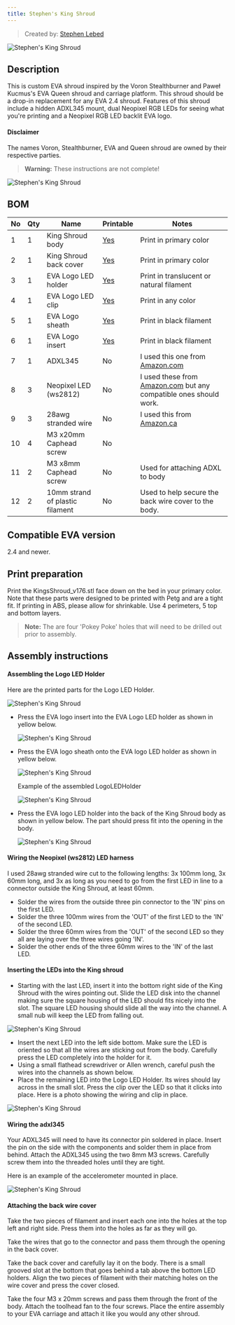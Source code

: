 ```yaml
---
title: Stephen's King Shroud
---
```


> Created by: [Stephen Lebed](https://github.com/slebed)

![Stephen's King Shroud](assets/photo_KS.jpg)

## Description
This is custom EVA shroud inspired by the Voron Stealthburner and Paweł Kucmus's EVA Queen shroud and carriage platform. This shroud should be a drop-in replacement for any EVA 2.4 shroud. Features of this shroud include a hidden ADXL345 mount, dual Neopixel RGB LEDs for seeing what you're printing and a Neopixel RGB LED backlit EVA logo.

#### Disclaimer
The names Voron, Stealthburner, EVA and Queen shroud are owned by their respective parties.

> **Warning:** These instructions are not complete!


![Stephen's King Shroud](assets/kingshroud_177_cad_sm.jpg)


## BOM

| No | Qty | Name                                           | Printable | Notes|
| -- | --- | ---------------------------------------------- | --------- |----------------------|
| 1  | 1   | King Shroud body                               | [Yes](stl/KingsShroud_v176_body.stl) |Print in primary color|
| 2  | 1   | King Shroud back cover                         | [Yes](stl/KingShroud_v176_back.stl)|Print in primary color|
| 3  | 1   | EVA Logo LED holder                            |  [Yes](stl/KingsShroud_v174-LogoLEDHolderLogoLEDHolderLEDHolder.stl)|Print in translucent or natural filament|
| 4  | 1   | EVA Logo LED clip                              |  [Yes](stl/KingsShroud_v174-LogoLEDHolderLogoLEDHolderLEDclip.stl)|Print in any color|
| 5  | 1   | EVA Logo sheath                                |  [Yes](stl/KingsShroud_v166-LogoLEDHolderLogoLEDHolderSheath.stl)|Print in black filament|
| 6  | 1   | EVA Logo insert                                |  [Yes](stl/KingsShroud_v167-LogoLEDHolderLogoLEDHolderInsert.stl)|Print in black filament|
| 7  | 1   | ADXL345                                        | No  |I used this one from [Amazon.com](https://www.amazon.com/dp/B08HLP1MPY/ref=cm_sw_em_r_mt_dp_ZATE89GFDS2K0VEVVJN0?_encoding=UTF8&psc=1)|
| 8  | 3   |Neopixel LED (ws2812)|No|I used these from [Amazon.com](https://www.amazon.com/dp/B00P2GQUYC/ref=cm_sw_em_r_mt_dp_PMNZGTJADRJEV3NSN1C2?_encoding=UTF8&psc=1) but any compatible ones should work.|
| 9  | 3   | 28awg stranded wire                                   |No   |I used this from [Amazon.ca](https://www.amazon.ca/dp/B07THYKBBK/ref=cm_sw_em_r_mt_dp_ZGJWJ1PHSKGGRQ51FVXV?_encoding=UTF8&psc=1)  |
| 10 | 4   | M3 x20mm Caphead screw                    	    | No  ||
| 11 | 2   | M3 x8mm Caphead screw                        	| No  |Used for attaching ADXL to body
| 12 | 2   |10mm strand of plastic filament                       | No  | Used to help secure the back wire cover to the body.|

## Compatible EVA version

2.4 and newer.

## Print preparation

Print the KingsShroud_v176.stl face down on the bed in your primary color.  Note that these parts were designed to be printed with Petg and are a tight fit.  If printing in ABS, please allow for shrinkable.  Use 4 perimeters, 5 top and bottom layers.

> **Note:** The are four 'Pokey Poke' holes that will need to be drilled out prior to assembly.

## Assembly instructions

#### Assembling the Logo LED Holder

Here are the printed parts for the Logo LED Holder.

![Stephen's King Shroud](assets/photo_LogoParts.jpg)

 - Press the EVA logo insert into the EVA Logo LED holder as shown in yellow below.

    ![Stephen's King Shroud](assets/InsertEVAlogo.jpg)

 - Press the EVA logo sheath onto the EVA logo LED holder as shown in yellow below.

    ![Stephen's King Shroud](assets/SheathAttached.jpg)

    Example of the assembled LogoLEDHolder

     ![Stephen's King Shroud](assets/photo_LogoHolderAssembled_sm.jpg)

 - Press the EVA logo LED holder into the back of the King Shroud body as shown in yellow below.  The part should press fit into the opening in the body.

    ![Stephen's King Shroud](assets/HolderInBody.jpg)

#### Wiring the Neopixel (ws2812) LED harness

I used 28awg stranded wire cut to the following lengths: 3x 100mm long, 3x 60mm long, and 3x as long as you need to go from the first LED in line to a connector outside the King Shroud, at least 60mm.

- Solder the wires from the outside three pin connector to the 'IN' pins on the first LED.
- Solder the three 100mm wires from the 'OUT' of the first LED to the 'IN' of the second LED.
- Solder the three 60mm wires from the 'OUT' of the second LED so they all are laying over the three wires going 'IN'.
- Solder the other ends of the three 60mm wires to the 'IN' of the last LED.  

#### Inserting the LEDs into the King shroud

 - Starting with the last LED, insert it into the bottom right side of the King Shroud with the wires pointing out.  Slide the LED disk into the channel making sure the square housing of the LED should fits nicely into the slot.  The square LED housing should slide all the way into the channel.  A small nub will keep the LED from falling out.

![Stephen's King Shroud](assets/InsertLastLED.jpg)

- Insert the next LED into the left side bottom.  Make sure the LED is oriented so that all the wires are sticking out from the body.  Carefully press the LED completely into the holder for it.
- Using a small flathead screwdriver or Allen wrench, careful push the wires into the channels as shown below.
- Place the remaining LED into the Logo LED Holder.  Its wires should lay across in the small slot.  Press the clip over the LED so that it clicks into place.  Here is a photo showing the wiring and clip in place.

 ![Stephen's King Shroud](assets/photo_wired1.jpg)

#### Wiring the adxl345

Your ADXL345 will need to have its connector pin soldered in place.  Insert the pin on the side with the components and solder them in place from behind.  Attach the ADXL345 using the two 8mm M3 screws.  Carefully screw them into the threaded holes until they are tight.

Here is an example of the accelerometer mounted in place.

 ![Stephen's King Shroud](assets/photo_wired.jpg)

#### Attaching the back wire cover

Take the two pieces of filament and insert each one into the holes at the top left and right side.  Press them into the holes as far as they will go.

Take the wires that go to the connector and pass them through the opening in the back cover.

Take the back cover and carefully lay it on the body.  There is a small grooved slot at the bottom that goes behind a tab above the bottom LED holders.  Align the two pieces of filament with their matching holes on the wire cover and press the cover closed.

Take the four M3 x 20mm screws and pass them through the front of the body.  Attach the toolhead fan to the four screws.  Place the entire assembly to your EVA carriage and attach it like you would any other shroud.
